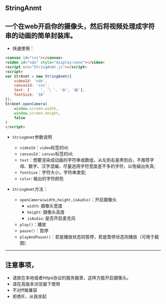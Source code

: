## StringAnmt
一个在web开启你的摄像头，然后将视频处理成字符串的动画的简单封装库。
---
* 快速使用：
```html
<canvas id="cvs"></canvas>
<video id="vdo" style="display:none"></video>
<script src="StringAnmt.js"></script>
<script>
var StrAnmt = new StringAnmt({
    videoId: 'vdo',
    canvasId: 'cvs',
    text: ['    ', '氵', '水', '淼'],
    fontSize: '18'
});
StrAnmt.openCamera(
    window.screen.width,
    window.screen.height,
    false
)
</script>
```

* `StringAnmt`参数说明
  * `videoId`：`video`标签的id;
  * `canvasId`：`canvas`标签的id;
  * `text`：想要渲染成动画的字符串或数组，从左到右是黑到白，不推荐字母、数字、汉字混编，尽量选用字符宽度差不多的字符，以免输出失真;
  * `fontSize`：字符大小，字符串类型;
  * `color`: 输出的字符颜色

* `StringAnmt`方法：
   * `openCamera(width,height,isAudio)`：开启摄像头
        * `width`: 摄像头宽度
        * `height`: 摄像头高度
        * `isAudio`: 是否开启麦克风
   * `play()`：播放
   * `pause()`：暂停
   * `playAndPause()`：若是播放状态则暂停，若是暂停状态则播放（可用于截图）

---
## 注意事项，
* 请放在本地或者https协议的服务器里，这样方能开启摄像头。
* 请在高版本浏览器下使用
* 不对ff做兼容
* 拒绝IE，从我坐起